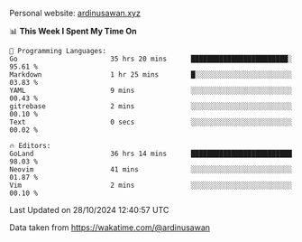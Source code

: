 Personal website: [ardinusawan.xyz](https://ardinusawan.xyz)

<!--START_SECTION:waka-->
📊 **This Week I Spent My Time On** 

```text
💬 Programming Languages: 
Go                       35 hrs 20 mins      ████████████████████████░   95.61 % 
Markdown                 1 hr 25 mins        █░░░░░░░░░░░░░░░░░░░░░░░░   03.83 % 
YAML                     9 mins              ░░░░░░░░░░░░░░░░░░░░░░░░░   00.43 % 
gitrebase                2 mins              ░░░░░░░░░░░░░░░░░░░░░░░░░   00.10 % 
Text                     0 secs              ░░░░░░░░░░░░░░░░░░░░░░░░░   00.02 % 

🔥 Editors: 
GoLand                   36 hrs 14 mins      █████████████████████████   98.03 % 
Neovim                   41 mins             ░░░░░░░░░░░░░░░░░░░░░░░░░   01.87 % 
Vim                      2 mins              ░░░░░░░░░░░░░░░░░░░░░░░░░   00.10 % 
```


 Last Updated on 28/10/2024 12:40:57 UTC
<!--END_SECTION:waka-->
Data taken from https://wakatime.com/@ardinusawan
